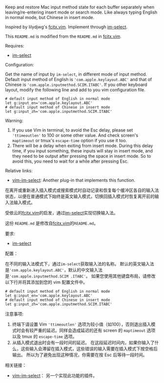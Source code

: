 Keep and restore Mac input method state for each buffer separately when leaving/re-entering insert mode or search mode. Like always typing English in normal mode, but Chinese in insert mode.

Inspired by lilydjwg's [fcitx.vim](https://github.com/lilydjwg/fcitx.vim). Implement through [im-select](https://github.com/daipeihust/im-select).

This `README.md` is modified from the `README.md` in [fcitx.vim](https://github.com/lilydjwg/fcitx.vim).


Requires:

* [im-select](https://github.com/daipeihust/im-select)

Configuration:

Get the name of input by `im-select`, in different mode of input method. Default input method of English is `'com.apple.keylayout.ABC'` and that of Chinese is `'com.apple.inputmethod.SCIM.ITABC'`. If you other keyboard layout, modify the following line and add to you vim configuration file.

```vim
# default input method of English in normal mode
let g:input_en='com.apple.keylayout.ABC'
# default input method of Chinese in insert mode
let g:input_zh='com.apple.inputmethod.SCIM.ITABC'
```

Warning:

1. If you use Vim in terminal, to avoid the Esc delay, please set `'ttimeoutlen'` to 100 or some other value. And check screen's `maptimeout` or tmux's `escape-time` option if you use it too.
2. There will be a delay when exiting from insert mode. During this delay time, if you input something, these inputs will stay in insert mode, and they need to be output after pressing the space in insert mode. So to avoid this, you need to wait for a while after pressing Esc.

Relative links:

* [vim-im-select](https://github.com/brglng/vim-im-select): Another plug-in that implements this function.



在离开或重新进入插入模式或搜索模式时自动记录和恢复每个缓冲区各自的输入法状态，以便在普通模式下始终是英文输入模式，切换回插入模式时恢复离开前的输入法输入模式。

受依云的[fcitx.vim](https://github.com/lilydjwg/fcitx.vim)的启发，通过[im-select](https://github.com/daipeihust/im-select)实现切换输入法。

这份 `README.md` 是修改自[fcitx.vim](https://github.com/lilydjwg/fcitx.vim)的`README.md`。


要求:

* [im-select](https://github.com/daipeihust/im-select)


配置：

在不同的输入法模式下，通过`im-select`获取输入法的名称。 默认的英文输入法是`'com.apple.keylayout.ABC'`，默认的中文输入法是`'com.apple.inputmethod.SCIM .ITABC'`。 如果您使用其他键盘布局，请修改以下行并将其添加到您的 vim 配置文件中。

```vim
# default input method of English in normal mode
let g:input_en='com.apple.keylayout.ABC'
# default input method of Chinese in insert mode
let g:input_zh='com.apple.inputmethod.SCIM.ITABC'
```

注意事项:

1. 终端下请设置 Vim `'ttimeoutlen'` 选项为较小值（如100），否则退出插入模式时会有较严重的延迟。同样会造成延迟的还有 screen 的 `maptimeout` 选项以及 tmux 的 `escape-time` 选项。
2. 从插入模式退出时会有一段时间的延迟。 在这段延迟时间内，如果你输入了什么，这些输入会滞留在插入模式，这些错误的输入需要在插入模式下按空格后输出。 所以为了避免出现这种情况，你需要在按 Esc 后等待一段时间。

相关链接：

* [vim-im-select](https://github.com/brglng/vim-im-select)： 另一个实现此功能的插件。
